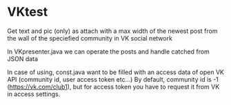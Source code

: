 # VKtest
Get text and pic (only) as attach with a max width of the newest post from the wall of the speciefied community in VK social network

In VKpresenter.java we can operate the posts and handle catched from JSON data

In case of using, const.java want to be filled with an access data of open VK API (community id, user access token etc...)
By default, community id is -1 (https://vk.com/club1), but for access token you have to request it from VK in access settings.
